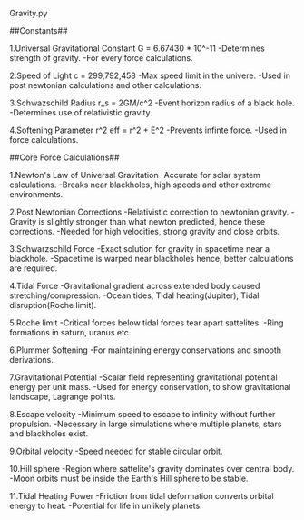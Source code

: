 Gravity.py

##Constants##

1.Universal Gravitational Constant
G = 6.67430 * 10^-11 
-Determines strength of gravity.
-For every force calculations.

2.Speed of Light
c = 299,792,458
-Max speed limit in the univere.
-Used in post newtonian calculations and other calculations.

3.Schwazschild Radius
r_s = 2GM/c^2
-Event horizon radius of a black hole. 
-Determines use of relativistic gravity.

4.Softening Parameter
r^2 eff = r^2 + E^2
-Prevents infinte force.
-Used in force calculations.


##Core Force Calculations##

1.Newton's Law of Universal Gravitation
-Accurate for solar system calculations.
-Breaks near blackholes, high speeds and other extreme environments.

2.Post Newtonian Corrections
-Relativistic correction to newtonian gravity.
-Gravity is slightly stronger than what newton predicted, hence these corrections.
-Needed for high velocities, strong gravity and close orbits.

3.Schwarzschild Force
-Exact solution for gravity in spacetime near a blackhole.
-Spacetime is warped near blackholes hence, better calculations are required.

4.Tidal Force
-Gravitational gradient across extended body caused stretching/compression.
-Ocean tides, Tidal heating(Jupiter), Tidal disruption(Roche limit).

5.Roche limit
-Critical forces below tidal forces tear apart sattelites.
-Ring formations in saturn, uranus etc.

6.Plummer Softening
-For maintaining energy conservations and smooth derivations.

7.Gravitational Potential
-Scalar field representing gravitational potential energy per unit mass.
-Used for energy conservation, to show gravitational landscape, Lagrange points.

8.Escape velocity
-Minimum speed to escape to infinity without further propulsion.
-Necessary in large simulations where multiple planets, stars and blackholes exist.

9.Orbital velocity
-Speed needed for stable circular orbit.

10.Hill sphere
-Region where sattelite's gravity dominates over central body.
-Moon orbits must be inside the Earth's Hill sphere to be stable.

11.Tidal Heating Power
-Friction from tidal deformation converts orbital energy to heat.
-Potential for life in unlikely planets.

